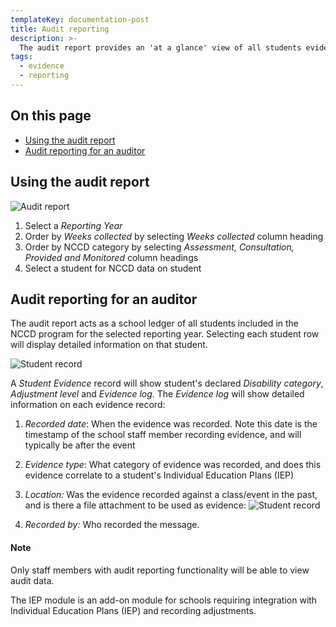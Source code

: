 ```yaml
---
templateKey: documentation-post
title: Audit reporting
description: >-
  The audit report provides an 'at a glance' view of all students evidence tallies, and the spread of NCCD implementation categories (Assessment, Consultation, Provided and Monitored).  This report can be accessed by auditors, internal staff or executive staff needing a live tally of NCCD data. 
tags:
  - evidence
  - reporting
---
```




## On this page

  * [Using the audit report](#audit-report)
  * [Audit reporting for an auditor](#audit-auditor)
  
<a id="audit-report"></a>
  
## Using the audit report

![Audit report](/img/audit-report.png "Audit report")

1. Select a _Reporting Year_
2. Order by  _Weeks collected_ by selecting _Weeks collected_ column heading
3. Order by NCCD category by selecting _Assessment, Consultation, Provided and Monitored_ column headings
4. Select a student for NCCD data on student

<a id="audit-auditor"></a>

## Audit reporting for an auditor

The audit report acts as a school ledger of all students included in the NCCD program for the selected reporting year.  Selecting each student row will display detailed information on that student. 

![Student record](/img/audit-report-student-record.png "Student record")


A _Student Evidence_ record will show student's declared _Disability category_, _Adjustment level_ and _Evidence log_.  The _Evidence log_ will show detailed information on each evidence record: 

1. _Recorded date_: When the evidence was recorded. Note this date is the timestamp of the school staff member recording evidence, and will typically be after the event
2. _Evidence type_: What category of evidence was recorded, and does this evidence correlate to a student's Individual Education Plans (IEP)
3. _Location:_  Was the evidence recorded against a class/event in the past, and is there a file attachment to be used as evidence:  ![Student record](/img/audit-report-student-record-location-annotation.png "Student record")


4. _Recorded by:_ Who recorded the message. 



#### Note

Only staff members with audit reporting functionality will be able to view audit data. 

The IEP module is an add-on module for schools requiring integration with Individual Education Plans (IEP) and recording adjustments. 